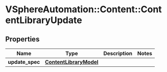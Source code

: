 # VSphereAutomation::Content::ContentLibraryUpdate

## Properties
Name | Type | Description | Notes
------------ | ------------- | ------------- | -------------
**update_spec** | [**ContentLibraryModel**](ContentLibraryModel.md) |  | 


